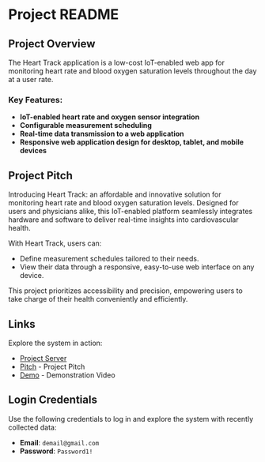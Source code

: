 # Project README

## Project Overview
The Heart Track application is a low-cost IoT-enabled web app for monitoring heart rate and blood oxygen saturation levels throughout the day at a user rate.

### Key Features:
- **IoT-enabled heart rate and oxygen sensor integration**
- **Configurable measurement scheduling**
- **Real-time data transmission to a web application**
- **Responsive web application design for desktop, tablet, and mobile devices**

## Project Pitch
Introducing Heart Track: an affordable and innovative solution for monitoring heart rate and blood oxygen saturation levels. Designed for users and physicians alike, this IoT-enabled platform seamlessly integrates hardware and software to deliver real-time insights into cardiovascular health.

With Heart Track, users can:
- Define measurement schedules tailored to their needs.
- View their data through a responsive, easy-to-use web interface on any device.

This project prioritizes accessibility and precision, empowering users to take charge of their health conveniently and efficiently.

## Links
Explore the system in action:
- [Project Server](#)
- [Pitch](#) - Project Pitch
- [Demo](#) - Demonstration Video

## Login Credentials
Use the following credentials to log in and explore the system with recently collected data:

- **Email**: `demail@gmail.com`
- **Password**: `Password1!`

